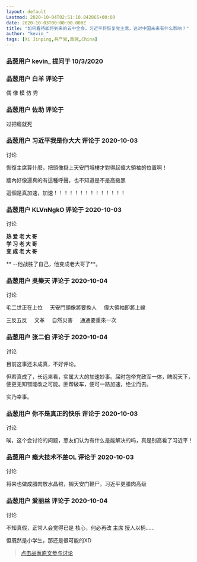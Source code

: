 ```yaml
---
layout: default
Lastmod: 2020-10-04T02:51:10.842865+00:00
date: 2020-10-03T00:00:00.000Z
title: "如何看待即将到来的五中全会，习近平将恢复党主席，这对中国未来有什么影响？"
author: "kevin_"
tags: [Xi Jinping,共产党,政党,China]
---
```



### 品葱用户 **kevin_** 提问于 10/3/2020
    

    
                

### 品葱用户 **白羊** 评论于 
        
偶 像 模 仿 秀
        
                

### 品葱用户 **佐助** 评论于 
        
过把瘾就死
        
                

### 品葱用户 **习近平我是你大大** 评论于 2020-10-03
讨论

        
恢復主席算什麼，把頭像掛上天安門城樓才對得起偉大領袖的位置啊！  
  
牆內好像還真的有這種呼聲，也不知道是不是高級黑  
  
這個是真加速，加速！！！！！！！！！！！！！！
        
                

### 品葱用户 **KLVnNgkO** 评论于 2020-10-03
讨论

        
**热 爱 老 大 哥**  
**学 习 老 大 哥**  
**变 成 老 大 哥**  
  
** --他战胜了自己，他变成老大哥了**。
        
                

### 品葱用户 **吳樂天** 评论于 2020-10-04
讨论

        
毛二世正在上位     天安門頭像將要換人     偉大領袖即將上線  
  
三反五反     文革     自然災害     通通要重來一次
        
                

### 品葱用户 **张二伯** 评论于 2020-10-04
讨论

        
目前这事还未成真，不好评论。  
  
但若真成了，长远来看，实属大大的加速妙事。届时包帝党政军一体，睥睨天下，便更无知错能改之可能。匪帮破车，便可一路加速，绝尘而去。  
  
实乃幸事。
        
                

### 品葱用户 **你不是真正的快乐** 评论于 2020-10-03
讨论

        
唉，这个会讨论的问题，葱友们认为有什么是能解决的吗，真是别高看了习近平！
        
                

### 品葱用户 **瘾大技术不差OL** 评论于 2020-10-03
讨论

        
将来也做成腊肉放水晶棺，搁天安门鞭尸。习近平更腊肉高级
        
                

### 品葱用户 **爱丽丝** 评论于 2020-10-04
讨论

        
不知真假，正常人会觉得已是 核心，何必再改 主席 授人以柄……  
  
但既然是小学生，那还是很可能的XD
        
                





> [点击品葱原文参与讨论](https://pincong.rocks/question/31723)

